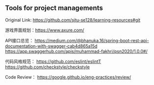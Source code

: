 ## Tools for project managements

Original Link: https://github.com/sjtu-se128/learning-resources#git

游戏界面规划：https://www.axure.com/

API接口总览：
https://medium.com/@bhanuka.16/spring-boot-rest-api-documentation-with-swagger-cab4d865a15d
https://app.swaggerhub.com/apis/muhammad-fakhri/psn2020/1.0.0#/

代码风格规范：
https://github.com/eslint/eslintT
https://github.com/checkstyle/checkstyle

Code Review：
https://google.github.io/eng-practices/review/